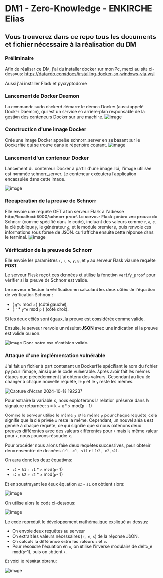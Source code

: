# DM1 - Zero-Knowledge - ENKIRCHE Elias
## Vous trouverez dans ce repo tous les documents et fichier nécessaire à la réalisation du DM
### Préliminaire
Afin de réaliser ce DM, j'ai du installer docker sur mon Pc, merci au site ci-dessous: 
https://dataedo.com/docs/installing-docker-on-windows-via-wsl

Aussi j'ai installer Flask et  pycryptodome

### Lancement de Docker Daemon
La commande sudo dockerd démarre le démon Docker (aussi appelé Docker Daemon), qui est un service en arrière-plan responsable de la gestion des conteneurs Docker sur une machine.
![image](https://github.com/user-attachments/assets/ef561a2a-2373-479e-a451-0de844dc68d7)

### Construction d'une image Docker 
Crée une image Docker appelée schnorr_server en se basant sur le Dockerfile qui se trouve dans le répertoire courant.
![image](https://github.com/user-attachments/assets/d6223731-7c69-4d1b-b280-26e8ecbc576a)

### Lancement d'un conteneur Docker 
Lancement du conteneur Docker à partir d'une image. Ici, l'image utilisée est nommée schnorr_server. Le conteneur exécutera l'application encapsulée dans cette image.

![image](https://github.com/user-attachments/assets/ac4abce6-51f2-48c8-8a9a-61e93dfcd271)

### Récupération de la preuve de Schnorr
Elle envoie une requête GET à ton serveur Flask à l'adresse http://localhost:5000/schnorr-proof.
Le serveur Flask génère une preuve de Schnorr (comme spécifié dans le code), incluant des valeurs comme 
`r`, `𝑒`, `𝑠`, la clé publique `𝑦`, le générateur `𝑔`, et le module premier `𝑝`, puis renvoie ces informations sous forme de JSON.
curl affiche ensuite cette réponse dans le terminal.
![image](https://github.com/user-attachments/assets/217b2cf1-82ed-434a-ae04-6c54d8e864e5)

### Vérification de la preuve de Schnorr
Elle envoie les paramètres `r`, `e`, `s`, `y`, `g`, et `p` au serveur Flask via une requête **POST**.

Le serveur Flask reçoit ces données et utilise la fonction `verify_proof` pour vérifier si la preuve de Schnorr est valide.

Le serveur effectue la vérification en calculant les deux côtés de l'équation de vérification Schnorr :

- \( `g`^`s` mod `p` \) (côté gauche),
- \( `r` * `y`^`e` mod `p` \) (côté droit).

Si les deux côtés sont égaux, la preuve est considérée comme valide.

Ensuite, le serveur renvoie un résultat **JSON** avec une indication si la preuve est valide ou non.

![image](https://github.com/user-attachments/assets/2ca05fd9-c1ad-4354-903a-64e71f099ee3)
Dans notre cas c'est bien valide.

### Attaque d'une implémentation vulnérable

J'ai fait un fichier à part contenant un Dockerfile spécifiant le nom du fichier py pour l'image, ainsi que le code vulnerable.
Après avoir fait les mêmes étapes que précédemment j'ai obtenu des valeurs. Cependant au lieu de changer à chaque nouvelle requête, le `p` et le `y` reste les mêmes.

![Capture d'écran 2024-10-18 192237](https://github.com/user-attachments/assets/cf8de84b-0aac-4e87-b67c-556e66be51a1)

Pour extraire la variable x, nous exploiterons la relation présente dans la signature retournée: `s` = `k` + `e` * `x` mod(`p` - 1)

Comme le serveur utilise le même `y` et le même `p` pour chaque requête, cela signifie que la clé privée `x` reste la même. Cependant, un nouvel aléa `k` est généré à chaque requête, ce qui signifie que si nous obtenons deux preuves différentes avec des valeurs différentes pour `k` mais la même valeur pour `x`, nous pouvons résoudre `x`.

Pour procéder nous allons faire deux requêtes successives, pour obtenir deux ensemble de données `(r1, e1, s1)` et `(r2, e2,s2)`.

On aura donc les deux équations: 
- `s1` = `k1` + `e1` * `x` mod(`p`- 1)
- `s2` = `k2` + `e2` * `x` mod(`p`- 1)

Et en soustrayant les deux équation `s2` - `s1` on obtient alors: 

![image](https://github.com/user-attachments/assets/2f052e44-4045-4ee1-b781-b8fd6e38b2f0)

On utilise alors le code ci-dessous: 

![image](https://github.com/user-attachments/assets/3f81f07c-8586-4dcf-9cce-05399c658d5a)

Le code reproduit le développement mathématique expliqué au dessus: 
- On envoie deux requêtes au serveur
- On extrait les valeurs nécessaires (`r`,` e`, `s`) de la réponse JSON.
- On calcule la différence entre les valeurs `s` et `e`.
- Pour résoudre l'équation en `x`, on utilise l'inverse modulaire de delta_e mod(`p`-1), puis on obtient `x`.

Et voici le résultat obtenu: 

![image](https://github.com/user-attachments/assets/35b0fc46-751d-4b9f-9b0f-404d20bb3454)

